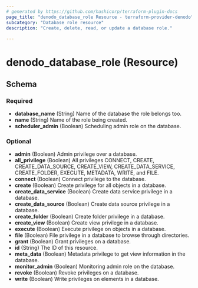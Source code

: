 ```yaml
---
# generated by https://github.com/hashicorp/terraform-plugin-docs
page_title: "denodo_database_role Resource - terraform-provider-denodo"
subcategory: "Database role resource"
description: "Create, delete, read, or update a database role."
  
---
```


# denodo_database_role (Resource)





<!-- schema generated by tfplugindocs -->
## Schema

### Required

- **database_name** (String) Name of the database the role belongs too.
- **name** (String) Name of the role being created.
- **scheduler_admin** (Boolean) Scheduling admin role on the database.

### Optional

- **admin** (Boolean) Admin privilege over a database.
- **all_privilege** (Boolean) All privileges CONNECT, CREATE, CREATE_DATA_SOURCE, CREATE_VIEW, CREATE_DATA_SERVICE, CREATE_FOLDER, EXECUTE, METADATA, WRITE, and FILE.
- **connect** (Boolean) Connect privilege to the database.
- **create** (Boolean) Create privilege for all objects in a database.
- **create_data_service** (Boolean) Create data service privilege in a database.
- **create_data_source** (Boolean) Create data source privilege in a database.
- **create_folder** (Boolean) Create folder privilege in a database.
- **create_view** (Boolean) Create view privilege in a database.
- **execute** (Boolean) Execute privilege on objects in a database.
- **file** (Boolean) File privilege in a database to browse through directories.
- **grant** (Boolean) Grant privileges on a database.
- **id** (String) The ID of this resource.
- **meta_data** (Boolean) Metadata privilege to get view information in the database.
- **monitor_admin** (Boolean) Monitoring admin role on the database.
- **revoke** (Boolean) Revoke privileges on a database.
- **write** (Boolean) Write privileges on elements in a database.


